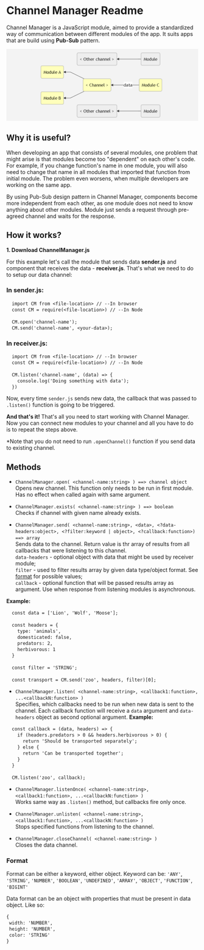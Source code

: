 # Channel Manager Readme

Channel Manager is a JavaScript module, aimed to provide a standardized way of communication between different modules of the app. It suits apps that are build using **Pub-Sub** pattern.

![graph](./graph.png)

## Why it is useful?

When developing an app that consists of several modules, one problem that might arise is that modules become too "dependent" on each other's code. For example, if you change function's name in one module, you will also need to change that name in all modules that imported that function from initial module. The problem even worsens, when multiple developers are working on the same app.

By using Pub-Sub design pattern in Channel Manager, components become more independent from each other, as one module does not need to know anything about other modules. Module just sends a request through pre-agreed channel and waits for the response.

## How it works?

**1. Download ChannelManager.js**

For this example let's call the module that sends data **sender.js** and component that receives the data - **receiver.js**. That's what we need to do to setup our data channel:

### In sender.js:

```
  import CM from <file-location> // --In browser
  const CM = require(<file-location>) // --In Node

  CM.open('channel-name');
  CM.send('channel-name', <your-data>);
```
### In receiver.js:

```
  import CM from <file-location> // --In browser
  const CM = require(<file-location>) // --In Node

  CM.listen('channel-name', (data) => {
    console.log('Doing something with data');
  })
```
Now, every time `sender.js` sends new data, the callback that was passed to `.listen()` function is going to be triggered.

**And that's it!** That's all you need to start working with Channel Manager. Now you can connect new modules to your channel and all you have to do is to repeat the steps above.

*Note that you do not need to run `.openChannel()` function if you send data to existing channel.

## Methods

* `ChannelManager.open( <channel-name:string> ) ==> channel object`\
Opens new channel. This function only needs to be run in first module. Has no effect when called again with same argument.

* `ChannelManager.exists( <channel-name:string> ) ==> boolean`\
Checks if channel with given name already exists.

* `ChannelManager.send( <channel-name:string>, <data>, <?data-headers:object>, <?filter:keyword | object>, <?callback:function>) ==> array`\
Sends data to the channel. Return value is thr array of results from all callbacks that were listening to this channel.\
`data-headers` - optional object with data that might be used by receiver module;\
`filter` - used to filter results array by given data type/object format. See [format](ChannelManager#format) for possible values;\
`callback` - optional function that will be passed results array as argument. Use when response from listening modules is asynchronous.

**Example:**
```
  const data = ['Lion', 'Wolf', 'Moose'];

  const headers = {
    type: 'animals',
    domesticated: false,
    predators: 2,
    herbivorous: 1
  }

  const filter = 'STRING';

  const transport = CM.send('zoo', headers, filter)[0];
```

* `ChannelManager.listen( <channel-name:string>, <callback1:function>, ...<callbackN:function> )`\
Specifies, which callbacks need to be run when new data is sent to the channel. Each callback function will receive a `data` argument and `data-headers` object as second optional argument.
**Example:**
```
  const callback = (data, headers) => {
    if (headers.predators > 0 && headers.herbivorous > 0) {
      return 'Should be transported separately';
    } else {
      return 'Can be transported together';
    }
  }

  CM.listen('zoo', callback);
```

* `ChannelManager.listenOnce( <channel-name:string>, <callback1:function>, ...<callbackN:function> )`\
Works same way as `.listen()` method, but callbacks fire only once.

* `ChannelManager.unlisten( <channel-name:string>, <callback1:function>, ...<callbackN:function> )`\
Stops specified functions from listening to the channel.

* `ChannelManager.closeChannel( <channel-name:string> )`\
 Closes the data channel.

### Format

Format can be either a keyword, either object. Keyword can be:
`'ANY'`,
`'STRING'`,
`'NUMBER'`,
`'BOOLEAN'`,
`'UNDEFINED'`,
`'ARRAY'`,
`'OBJECT'`,
`'FUNCTION'`,
`'BIGINT'`

 Data format can be an object with properties that must be present in data object. Like so:
 ```
 {
  width: 'NUMBER',
  height: 'NUMBER',
  color: 'STRING'
 }
 ```
